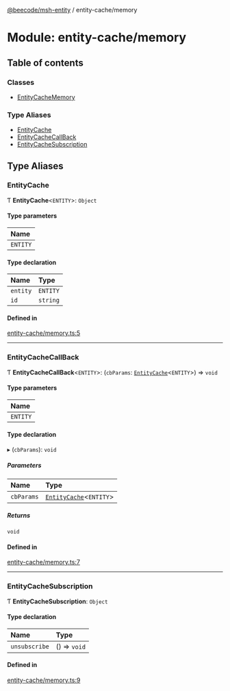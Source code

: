 [@beecode/msh-entity](../README.md) / entity-cache/memory

# Module: entity-cache/memory

## Table of contents

### Classes

- [EntityCacheMemory](../classes/entity_cache_memory.EntityCacheMemory.md)

### Type Aliases

- [EntityCache](entity_cache_memory.md#entitycache)
- [EntityCacheCallBack](entity_cache_memory.md#entitycachecallback)
- [EntityCacheSubscription](entity_cache_memory.md#entitycachesubscription)

## Type Aliases

### EntityCache

Ƭ **EntityCache**\<`ENTITY`\>: `Object`

#### Type parameters

| Name |
| :------ |
| `ENTITY` |

#### Type declaration

| Name | Type |
| :------ | :------ |
| `entity` | `ENTITY` |
| `id` | `string` |

#### Defined in

[entity-cache/memory.ts:5](https://github.com/beecode-rs/msh-entity/blob/f63d8a8/src/entity-cache/memory.ts#L5)

___

### EntityCacheCallBack

Ƭ **EntityCacheCallBack**\<`ENTITY`\>: (`cbParams`: [`EntityCache`](entity_cache_memory.md#entitycache)\<`ENTITY`\>) => `void`

#### Type parameters

| Name |
| :------ |
| `ENTITY` |

#### Type declaration

▸ (`cbParams`): `void`

##### Parameters

| Name | Type |
| :------ | :------ |
| `cbParams` | [`EntityCache`](entity_cache_memory.md#entitycache)\<`ENTITY`\> |

##### Returns

`void`

#### Defined in

[entity-cache/memory.ts:7](https://github.com/beecode-rs/msh-entity/blob/f63d8a8/src/entity-cache/memory.ts#L7)

___

### EntityCacheSubscription

Ƭ **EntityCacheSubscription**: `Object`

#### Type declaration

| Name | Type |
| :------ | :------ |
| `unsubscribe` | () => `void` |

#### Defined in

[entity-cache/memory.ts:9](https://github.com/beecode-rs/msh-entity/blob/f63d8a8/src/entity-cache/memory.ts#L9)
